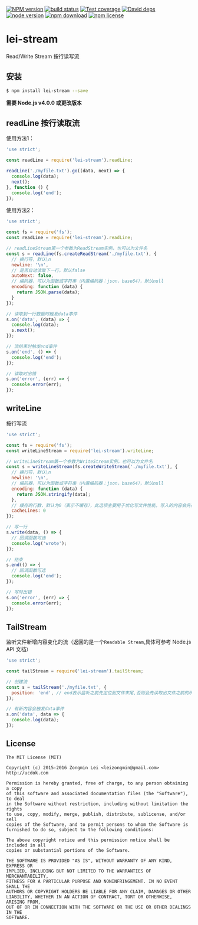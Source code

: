[![NPM version][npm-image]][npm-url]
[![build status][travis-image]][travis-url]
[![Test coverage][coveralls-image]][coveralls-url]
[![David deps][david-image]][david-url]
[![node version][node-image]][node-url]
[![npm download][download-image]][download-url]
[![npm license][license-image]][download-url]

[npm-image]: https://img.shields.io/npm/v/lei-stream.svg?style=flat-square
[npm-url]: https://npmjs.org/package/lei-stream
[travis-image]: https://img.shields.io/travis/leizongmin/node-lei-stream.svg?style=flat-square
[travis-url]: https://travis-ci.org/leizongmin/node-lei-stream
[coveralls-image]: https://img.shields.io/coveralls/leizongmin/node-lei-stream.svg?style=flat-square
[coveralls-url]: https://coveralls.io/r/leizongmin/node-lei-stream?branch=master
[david-image]: https://img.shields.io/david/leizongmin/node-lei-stream.svg?style=flat-square
[david-url]: https://david-dm.org/leizongmin/node-lei-stream
[node-image]: https://img.shields.io/badge/node.js-%3E=_4.0-green.svg?style=flat-square
[node-url]: http://nodejs.org/download/
[download-image]: https://img.shields.io/npm/dm/lei-stream.svg?style=flat-square
[download-url]: https://npmjs.org/package/lei-stream
[license-image]: https://img.shields.io/npm/l/lei-stream.svg

# lei-stream
Read/Write Stream 按行读写流
## 安装

```bash
$ npm install lei-stream --save
```

**需要 Node.js v4.0.0 或更改版本**


## readLine 按行读取流

使用方法1：

```javascript
'use strict';

const readLine = require('lei-stream').readLine;

readLine('./myfile.txt').go((data, next) => {
  console.log(data);
  next();
}, function () {
  console.log('end');
});
```

使用方法2：

```javascript
'use strict';

const fs = require('fs');
const readLine = require('lei-stream').readLine;

// readLineStream第一个参数为ReadStream实例，也可以为文件名
const s = readLine(fs.createReadStream('./myfile.txt'), {
  // 换行符，默认\n
  newline: '\n',
  // 是否自动读取下一行，默认false
  autoNext: false,
  // 编码器，可以为函数或字符串（内置编码器：json，base64），默认null
  encoding: function (data) {
    return JSON.parse(data);
  }
});

// 读取到一行数据时触发data事件
s.on('data', (data) => {
  console.log(data);
  s.next();
});

// 流结束时触发end事件
s.on('end', () => {
  console.log('end');
});

// 读取时出错
s.on('error', (err) => {
  console.error(err);
});
```

## writeLine

按行写流

```javascript
'use strict';

const fs = require('fs');
const writeLineStream = require('lei-stream').writeLine;

// writeLineStream第一个参数为WriteStream实例，也可以为文件名
const s = writeLineStream(fs.createWriteStream('./myfile.txt'), {
  // 换行符，默认\n
  newline: '\n',
  // 编码器，可以为函数或字符串（内置编码器：json，base64），默认null
  encoding: function (data) {
    return JSON.stringify(data);
  },
  // 缓存的行数，默认为0（表示不缓存），此选项主要用于优化写文件性能，写入的内容会先存储到缓存中，当内容超过指定数量时再一次性写入到流中，可以提高写速度
  cacheLines: 0
});

// 写一行
s.write(data, () => {
  // 回调函数可选
  console.log('wrote');
});

// 结束
s.end(() => {
  // 回调函数可选
  console.log('end');
});

// 写时出错
s.on('error', (err) => {
  console.error(err);
});
```


## TailStream

监听文件新增内容变化的流（返回的是一个`Readable Stream`,具体可参考 Node.js API 文档）

```javascript
'use strict';

const tailStream = require('lei-stream').tailStream;

// 创建流
const s = tailStream('./myfile.txt', {
  position: 'end', // end表示监听之前先定位到文件末尾,否则会先读取出文件之前的所有内容再开始监听
});

// 有新内容会触发data事件
s.on('data', data => {
  console.log(data);
});
````



## License

```
The MIT License (MIT)

Copyright (c) 2015-2016 Zongmin Lei <leizongmin@gmail.com>
http://ucdok.com

Permission is hereby granted, free of charge, to any person obtaining a copy
of this software and associated documentation files (the "Software"), to deal
in the Software without restriction, including without limitation the rights
to use, copy, modify, merge, publish, distribute, sublicense, and/or sell
copies of the Software, and to permit persons to whom the Software is
furnished to do so, subject to the following conditions:

The above copyright notice and this permission notice shall be included in all
copies or substantial portions of the Software.

THE SOFTWARE IS PROVIDED "AS IS", WITHOUT WARRANTY OF ANY KIND, EXPRESS OR
IMPLIED, INCLUDING BUT NOT LIMITED TO THE WARRANTIES OF MERCHANTABILITY,
FITNESS FOR A PARTICULAR PURPOSE AND NONINFRINGEMENT. IN NO EVENT SHALL THE
AUTHORS OR COPYRIGHT HOLDERS BE LIABLE FOR ANY CLAIM, DAMAGES OR OTHER
LIABILITY, WHETHER IN AN ACTION OF CONTRACT, TORT OR OTHERWISE, ARISING FROM,
OUT OF OR IN CONNECTION WITH THE SOFTWARE OR THE USE OR OTHER DEALINGS IN THE
SOFTWARE.
```
